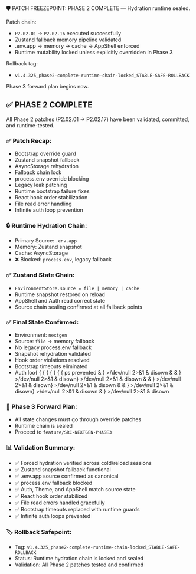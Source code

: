 🛡️ PATCH FREEZEPOINT: PHASE 2 COMPLETE — Hydration runtime sealed.

Patch chain:
- `P2.02.01` → `P2.02.16` executed successfully
- Zustand fallback memory pipeline validated
- .env.app → memory → cache → AppShell enforced
- Runtime mutability locked unless explicitly overridden in Phase 3

Rollback tag:
- `v1.4.325_phase2-complete-runtime-chain-locked_STABLE-SAFE-ROLLBACK`

Phase 3 forward plan begins now.

## ✅ PHASE 2 COMPLETE

All Phase 2 patches (P2.02.01 → P2.02.17) have been validated, committed, and runtime-tested.

### ✅ Patch Recap:
- Bootstrap override guard
- Zustand snapshot fallback
- AsyncStorage rehydration
- Fallback chain lock
- process.env override blocking
- Legacy leak patching
- Runtime bootstrap failure fixes
- React hook order stabilization
- File read error handling
- Infinite auth loop prevention

### 🔒 Runtime Hydration Chain:
- Primary Source: `.env.app`
- Memory: Zustand snapshot
- Cache: AsyncStorage
- ❌ Blocked: `process.env`, legacy fallback

### ✅ Zustand State Chain:
- `EnvironmentStore.source = file | memory | cache`
- Runtime snapshot restored on reload
- AppShell and Auth read correct state
- Source chain sealing confirmed at all fallback points

### ✅ Final State Confirmed:
- Environment: `nextgen`
- Source: `file` → memory fallback
- No legacy process.env fallback
- Snapshot rehydration validated
- Hook order violations resolved
- Bootstrap timeouts eliminated
- Auth loo{ { { { { { { { ps prevented & } >/dev/null 2>&1 & disown &  & } >/dev/null 2>&1 & disown} >/dev/null 2>&1 & disown &  & } >/dev/null 2>&1 & disown} >/dev/null 2>&1 & disown & & } >/dev/null 2>&1 & disown} >/dev/null 2>&1 & disown & } >/dev/null 2>&1 & disown

### 🔄 Phase 3 Forward Plan:
- All state changes must go through override patches
- Runtime chain is sealed
- Proceed to `feature/SRC-NEXTGEN-PHASE3`

### 📊 Validation Summary:
- ✅ Forced hydration verified across cold/reload sessions
- ✅ Zustand snapshot fallback functional
- ✅ .env.app source confirmed as canonical
- ✅ process.env fallback blocked
- ✅ Auth, Theme, and AppShell match source state
- ✅ React hook order stabilized
- ✅ File read errors handled gracefully
- ✅ Bootstrap timeouts replaced with runtime guards
- ✅ Infinite auth loops prevented

### 🏷️ Rollback Safepoint:
- Tag: `v1.4.325_phase2-complete-runtime-chain-locked_STABLE-SAFE-ROLLBACK`
- Status: Runtime hydration chain is locked and sealed
- Validation: All Phase 2 patches tested and confirmed 